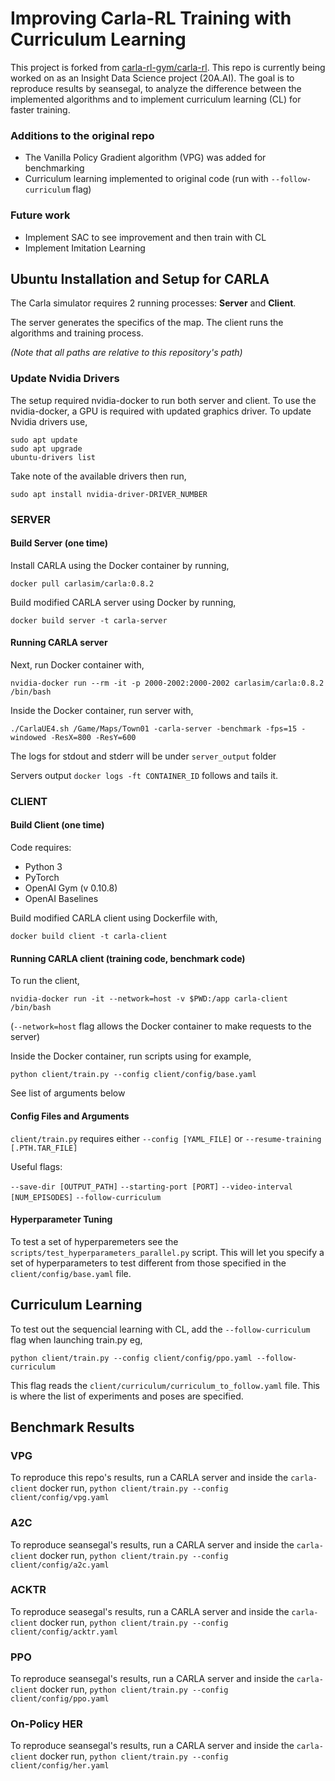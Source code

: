 # Improving Carla-RL Training with Curriculum Learning
This project is forked from [carla-rl-gym/carla-rl](https://github.com/carla-rl-gym/carla-rl). This repo is currently being worked on as an Insight Data Science project (20A.AI). The goal is to reproduce results by seansegal, to analyze the difference between the implemented algorithms and to implement curriculum learning (CL) for faster training. 

### Additions to the original repo
* The Vanilla Policy Gradient algorithm (VPG) was added for benchmarking
* Curriculum learning implemented to original code (run with `--follow-curriculum` flag)

### Future work
* Implement SAC to see improvement and then train with CL
* Implement Imitation Learning

## Ubuntu Installation and Setup for CARLA
The Carla simulator requires 2 running processes: __Server__ and __Client__.

The server generates the specifics of the map. The client runs the algorithms and training process.

*(Note that all paths are relative to this repository's path)*

### Update Nvidia Drivers
The setup required nvidia-docker to run both server and client.
To use the nvidia-docker, a GPU is required with updated graphics driver.
To update Nvidia drivers use,
```
sudo apt update
sudo apt upgrade
ubuntu-drivers list
```
Take note of the available drivers then run,
```
sudo apt install nvidia-driver-DRIVER_NUMBER
```

### SERVER

#### Build Server (one time)
Install CARLA using the Docker container by running,
```
docker pull carlasim/carla:0.8.2
```

Build modified CARLA server using Docker by running,
```
docker build server -t carla-server
```

#### Running CARLA server
Next, run Docker container with,
```
nvidia-docker run --rm -it -p 2000-2002:2000-2002 carlasim/carla:0.8.2 /bin/bash
```

Inside the Docker container, run server with,
```
./CarlaUE4.sh /Game/Maps/Town01 -carla-server -benchmark -fps=15 -windowed -ResX=800 -ResY=600
```

The logs for stdout and stderr will be under `server_output` folder

Servers output `docker logs -ft CONTAINER_ID` follows and tails it.

### CLIENT

#### Build Client (one time)
Code requires:
* Python 3
* PyTorch
* OpenAI Gym (v 0.10.8)
* OpenAI Baselines

Build modified CARLA client using Dockerfile with,
```
docker build client -t carla-client
```

#### Running CARLA client (training code, benchmark code)
To run the client,
```
nvidia-docker run -it --network=host -v $PWD:/app carla-client /bin/bash
```
(`--network=host` flag allows the Docker container to make requests to the server)

Inside the Docker container, run scripts using for example,
```
python client/train.py --config client/config/base.yaml
```
See list of arguments below

#### Config Files and Arguments
`client/train.py` requires either `--config [YAML_FILE]` or `--resume-training [.PTH.TAR_FILE]`

Useful flags:

`--save-dir [OUTPUT_PATH]`
`--starting-port [PORT]`
`--video-interval [NUM_EPISODES]`
`--follow-curriculum`

#### Hyperparameter Tuning
To test a set of hyperparemeters see the `scripts/test_hyperparameters_parallel.py` script. This will let you specify a set of hyperparameters to test different from those specified in the `client/config/base.yaml` file.

## Curriculum Learning
To test out the sequencial learning with CL, add the `--follow-curriculum` flag when launching train.py eg,
```
python client/train.py --config client/config/ppo.yaml --follow-curriculum
```

This flag reads the `client/curriculum/curriculum_to_follow.yaml` file. This is where the list of experiments and poses are specified.

## Benchmark Results

### VPG
To reproduce this repo's results, run a CARLA server and inside the `carla-client` docker run,
`python client/train.py --config client/config/vpg.yaml`

### A2C
To reproduce seansegal's results, run a CARLA server and inside the `carla-client` docker run,
`python client/train.py --config client/config/a2c.yaml`

### ACKTR
To reproduce seasegal's results, run a CARLA server and inside the `carla-client` docker run,
`python client/train.py --config client/config/acktr.yaml`

### PPO
To reproduce seansegal's results, run a CARLA server and inside the `carla-client` docker run,
`python client/train.py --config client/config/ppo.yaml`

### On-Policy HER
To reproduce seansegal's results, run a CARLA server and inside the `carla-client` docker run,
`python client/train.py --config client/config/her.yaml`
